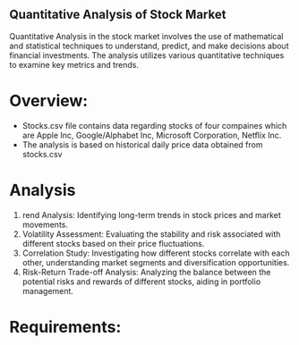 ## Quantitative Analysis of Stock Market

Quantitative Analysis in the stock market involves the use of mathematical and statistical techniques to understand, predict, and make decisions about financial investments.
The analysis utilizes various quantitative techniques to examine key metrics and trends.

# Overview:
- Stocks.csv file contains data regarding stocks of four compaines which are Apple Inc, Google/Alphabet Inc, Microsoft Corporation, Netflix Inc.
- The analysis is based on historical daily price data obtained from stocks.csv

# Analysis 

1) rend Analysis: Identifying long-term trends in stock prices and market movements.
2) Volatility Assessment: Evaluating the stability and risk associated with different stocks based on their price fluctuations.
3) Correlation Study: Investigating how different stocks correlate with each other, understanding market segments and diversification opportunities.
4) Risk-Return Trade-off Analysis: Analyzing the balance between the potential risks and rewards of different stocks, aiding in portfolio management.

# Requirements:
